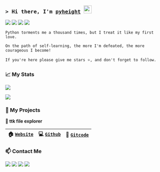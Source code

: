 ### <samp>&gt; Hi there, I'm <a href="https://pyheight.github.io/pyheight/" target="_blank">pyheight</a> <img src="https://media.giphy.com/media/hvRJCLFzcasrR4ia7z/giphy.gif" width="25"> </samp>
[<img src="https://img.shields.io/badge/Programming-enthusiasts-blueviolet?logo=dev.to">](https://img.shields.io/badge/Programming-enthusiasts-blueviolet?style=flat-square&logo=dev.to)  [<img src="https://img.shields.io/badge/Location-Guangdong-green?logo=googlemaps">](https://img.shields.io/badge/Location-Guangdong-green?style=flat-square&logo=googlemaps)  [<img src="https://img.shields.io/badge/Python-Lover-informational?logo=python">](https://img.shields.io/badge/Python-Lover-informational?style=flat-square&logo=python)  [<img src="https://img.shields.io/badge/Tech-Curious-yellow?logo=rss">](https://img.shields.io/badge/Tech-Curious-yellow?style=flat-square&logo=rss) 
 
```
Python torments me a thousand times, but I treat it like my first love. 

On the path of self-learning, the more I'm defeated, the more courageous I become!

If you're here please give me stars ⭐, and don't forget to follow.
```  

### 📈 My Stats

[<img src="https://github-readme-stats.vercel.app/api?username=pyheight&theme=react">](https://github-readme-stats.vercel.app/api?username=pyheight&theme=react) 

[<img src="https://streak-stats.demolab.com?user=pyheight&theme=react">](https://streak-stats.demolab.com?user=pyheight&theme=react)

### 🧬 My Projects  

**📂 ttk file explorer**
  
| 🏠 [`Website`](https://pyheight.github.io/ttk-file-explorer) | 💻 [`Github`](https://github.com/pyheight/ttk-file-explorer) | 📕 [`Gitcode`](https://gitcode.com/2302_82330415/ttk-file-explorer) |
| :--: | :--: | :--: |


### 📫 Contact Me 

[<img src="https://img.shields.io/badge/GitHub-pyheight-black?style=social&logo=github">](https://github.com/pyheight)  [<img src="https://img.shields.io/badge/Email-276581780%40qq.com-blue?style=social&logo=gmail">](mailto:276581780@qq.com)  [<img src="https://img.shields.io/badge/Zhihu-Homepage-blue?style=flat-square&logo=zhihu">](https://www.zhihu.com/people/height-8)  [<img src="https://img.shields.io/badge/CSDN-Blog-orange?style=flat-square&logo=blogger&logoColor=orange">](https://blog.csdn.net/2302_82330415)

<div align="center"><img src="https://count.getloli.com/get/@pyheight?theme=rule34" alt=""></div>